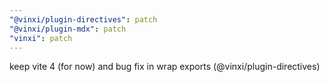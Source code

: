 ```yaml
---
"@vinxi/plugin-directives": patch
"@vinxi/plugin-mdx": patch
"vinxi": patch
---
```


keep vite 4 (for now) and bug fix in wrap exports (@vinxi/plugin-directives)
